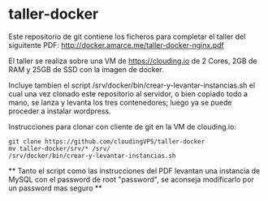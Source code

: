 # taller-docker

Este repositorio de git contiene los ficheros para completar el taller del siguitente PDF: http://docker.amarce.me/taller-docker-nginx.pdf

El taller se realiza sobre una VM de https://clouding.io de 2 Cores, 2GB de RAM y 25GB de SSD con la imagen de docker.

Incluye tambien el script /srv/docker/bin/crear-y-levantar-instancias.sh el cual una vez clonado este repositorio al servidor, o bien copiado todo a mano, se lanza y levanta los tres contenedores; luego ya se puede proceder a instalar wordpress.

Instrucciones para clonar con cliente de git en la VM de clouding.io:

```
git clone https://github.com/cloudingVPS/taller-docker
mv taller-docker/srv/* /srv/
/srv/docker/bin/crear-y-levantar-instancias.sh
```

**  Tanto el script como las instrucciones del PDF levantan una instancia de MySQL con el password de root "password", se aconseja modificarlo por un password mas seguro **
